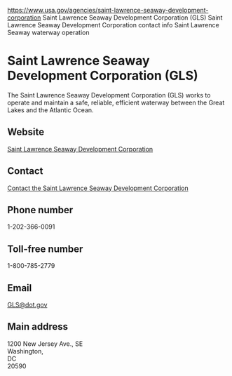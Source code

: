 

https://www.usa.gov/agencies/saint-lawrence-seaway-development-corporation
Saint Lawrence Seaway Development Corporation (GLS)
Saint Lawrence Seaway Development Corporation contact info
Saint Lawrence Seaway waterway operation

# Saint Lawrence Seaway Development Corporation (GLS)

The Saint Lawrence Seaway Development Corporation (GLS) works to operate and maintain a safe, reliable, efficient waterway between the Great Lakes and the Atlantic Ocean.

## Website

[Saint Lawrence Seaway Development Corporation](http://www.seaway.dot.gov/)

## Contact

[Contact the Saint Lawrence Seaway Development Corporation](https://www.seaway.dot.gov/about/contact-us)

## Phone number

1-202-366-0091

## Toll-free number

1-800-785-2779

## Email

[GLS@dot.gov](mailto:GLS@dot.gov)

## Main address

1200 New Jersey Ave., SE  
Washington,  
DC  
20590
